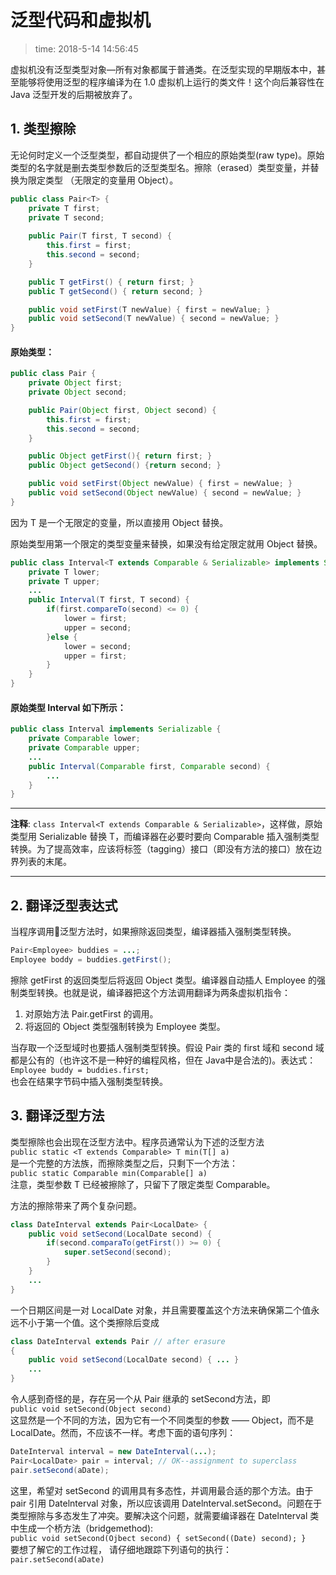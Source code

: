 # 泛型代码和虚拟机
>time: 2018-5-14 14:56:45

虚拟机没有泛型类型对象—所有对象都属于普通类。在泛型实现的早期版本中，甚至能够将使用泛型的程序编译为在 1.0 虚拟机上运行的类文件！这个向后兼容性在 Java 泛型开发的后期被放弃了。

## 1. 类型擦除

无论何时定义一个泛型类型，都自动提供了一个相应的原始类型(raw type)。原始类型的名字就是删去类型参数后的泛型类型名。擦除（erased）类型变量，并替换为限定类型 （无限定的变量用 Object）。

```java
public class Pair<T> {
    private T first;
    private T second;
    
    public Pair(T first, T second) { 
        this.first = first; 
        this.second = second; 
    }

    public T getFirst() { return first; }
    public T getSecond() { return second; }

    public void setFirst(T newValue) { first = newValue; }
    public void setSecond(T newValue) { second = newValue; }
}
```
#### 原始类型：
```java
public class Pair {
    private Object first;
    private Object second;

    public Pair(Object first, Object second) {
        this.first = first;
        this.second = second;
    }

    public Object getFirst(){ return first; }
    public Object getSecond() {return second; }

    public void setFirst(Object newValue) { first = newValue; }
    public void setSecond(Object newValue) { second = newValue; }
}
```
因为 T 是一个无限定的变量，所以直接用 Object 替换。

原始类型用第一个限定的类型变量来替换，如果没有给定限定就用 Object 替换。

```java
public class Interval<T extends Comparable & Serializable> implements Serializable {
    private T lower;
    private T upper;
    ...
    public Interval(T first, T second) {
        if(first.compareTo(second) <= 0) {
            lower = first;
            upper = second;
        }else {
            lower = second;
            upper = first;
        }
    }
}
```
#### 原始类型 Interval 如下所示：
```java
public class Interval implements Serializable {
    private Comparable lower;
    private Comparable upper;
    ...
    public Interval(Comparable first, Comparable second) {
        ...
    }
}
```
***
**注释**: `class Interval<T extends Comparable & Serializable>`，这样做，原始类型用 Serializable 替换 T，而编译器在必要时要向 Comparable 插入强制类型转换。为了提高效率，应该将标签（tagging）接口（即没有方法的接口）放在边界列表的末尾。
***

## 2. 翻译泛型表达式
当程序调用泛型方法时，如果擦除返回类型，编译器插入强制类型转换。
```java
Pair<Employee> buddies = ...;
Employee boddy = buddies.getFirst();
```
擦除 getFirst 的返回类型后将返回 Object 类型。编译器自动插人 Employee 的强制类型转换。也就是说，编译器把这个方法调用翻译为两条虚拟机指令：
1. 对原始方法 Pair.getFirst 的调用。
1. 将返回的 Object 类型强制转换为 Employee 类型。

当存取一个泛型域时也要插人强制类型转换。假设 Pair 类的 first 域和 second 域都是公有的（也许这不是一种好的编程风格，但在 Java中是合法的)。表达式：  
`Employee buddy = buddies.first;`  
也会在结果字节码中插入强制类型转换。

## 3. 翻译泛型方法
类型擦除也会出现在泛型方法中。程序员通常认为下述的泛型方法  
`public static <T extends Comparable> T min(T[] a)`  
是一个完整的方法族，而擦除类型之后，只剩下一个方法：  
`public static Comparable min(Comparable[] a)`  
注意，类型参数 T 已经被擦除了，只留下了限定类型 Comparable。

方法的擦除带来了两个复杂问题。
```java
class DateInterval extends Pair<LocalDate> {
    public void setSecond(LocalDate second) {
        if(second.comparaTo(getFirst()) >= 0) {
            super.setSecond(second);
        }
    }
    ...
}
```
一个日期区间是一对 LocalDate 对象，并且需要覆盖这个方法来确保第二个值永远不小于第一个值。这个类擦除后变成
```java
class DateInterval extends Pair // after erasure
{
    public void setSecond(LocalDate second) { ... }
    ...
}
```
令人感到奇怪的是，存在另一个从 Pair 继承的 setSecond方法，即  
`public void setSecond(Object second)`  
这显然是一个不同的方法，因为它有一个不同类型的参数 —— Object，而不是 LocalDate。然而，不应该不一样。考虑下面的语句序列：
```java
DateInterval interval = new DateInterval(...);
Pair<LocalDate> pair = interval; // OK--assignment to superclass
pair.setSecond(aDate);
```
这里，希望对 setSecond 的调用具有多态性，并调用最合适的那个方法。由于 pair 引用 Datelnterval 对象，所以应该调用 Datelnterval.setSecond。问题在于类型擦除与多态发生了冲突。要解决这个问题，就需要编译器在 Datelnterval 类中生成一个桥方法（bridgemethod):  
`public void setSecond(Ojbect second) { setSecond((Date) second); }`  
要想了解它的工作过程， 请仔细地跟踪下列语句的执行：  
`pair.setSecond(aDate)`  